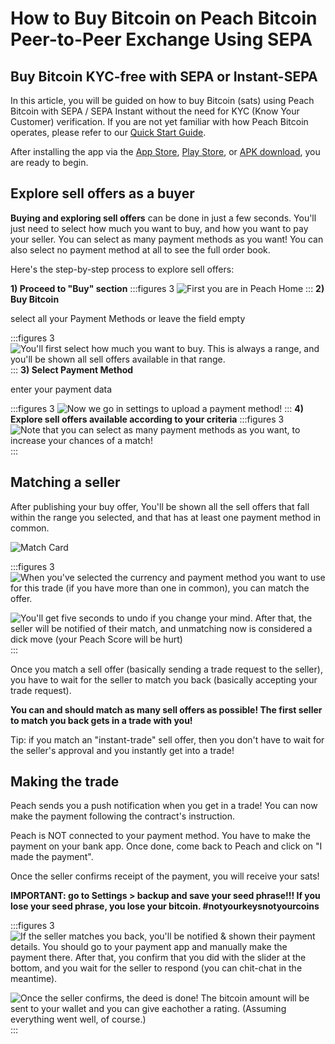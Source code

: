 # How to Buy Bitcoin on Peach Bitcoin Peer-to-Peer Exchange Using SEPA

## Buy Bitcoin KYC-free with SEPA or Instant-SEPA

In this article, you will be guided on how to buy Bitcoin (sats) using Peach Bitcoin with SEPA / SEPA Instant without the need for KYC (Know Your Customer) verification. If you are not yet familiar with how Peach Bitcoin operates, please refer to our [Quick Start Guide](https://peachbitcoin.com/quick-start).

After installing the app via the [App Store]($iosUrl$), [Play Store]($androidUrl$), or [APK download](/apk/), you are ready to begin.

## Explore sell offers as a buyer

**Buying and exploring sell offers** can be done in just a few seconds. You'll just need to select how much you want to buy, and how you want to pay your seller. You can select as many payment methods as you want! You can also select no payment method at all to see the full order book.

Here's the step-by-step process to explore sell offers:

**1) Proceed to "Buy" section**
:::figures 3
![First you are in Peach Home](/img/faq/buysepa/newpeachhome.png)
:::
**2) Buy Bitcoin**

select all your Payment Methods or leave the field empty

:::figures 3
![You'll first select how much you want to buy. This is always a range, and you'll be shown all sell offers available in that range.](/img/faq/buysepa/peachshowoffers2.png)
:::
**3) Select Payment Method**

enter your payment data

:::figures 3
![Now we go in settings to upload a payment method!](/img/faq/buysepa/addpm.png)
:::
**4) Explore sell offers available according to your criteria**
:::figures 3
![Note that you can select as many payment methods as you want, to increase your chances of a match!](/img/faq/buysepa/showoffers.png)
:::

## Matching a seller

After publishing your buy offer, You'll be shown all the sell offers that fall within the range you selected, and that has at least one payment method in common.

![Match Card](/img/faq/quickstart/buy/MatchCardExplainer.png)

:::figures 3
![When you've selected the currency and payment method you want to use for this trade (if you have more than one in common), you can match the offer.](/img/faq/quickstart/buy/BuyStep6.png)

![You'll get five seconds to undo if you change your mind. After that, the seller will be notified of their match, and unmatching now is considered a dick move (your Peach Score will be hurt)](/img/faq/quickstart/buy/BuyStep7.png)
:::

Once you match a sell offer (basically sending a trade request to the seller), you have to wait for the seller to match you back (basically accepting your trade request). 

**You can and should match as many sell offers as possible! The first seller to match you back gets in a trade with you!**

Tip: if you match an "instant-trade" sell offer, then you don't have to wait for the seller's approval and you instantly get into a trade!

## Making the trade


Peach sends you a push notification when you get in a trade! 
You can now make the payment following the contract's instruction. 

Peach is NOT connected to your payment method. You have to make the payment on your bank app. Once done, come back to Peach and click on "I made the payment".

Once the seller confirms receipt of the payment, you will receive your sats!

**IMPORTANT: go to Settings > backup and save your seed phrase!!! If you lose your seed phrase, you lose your bitcoin. #notyourkeysnotyourcoins**

:::figures 3
![If the seller matches you back, you'll be notified & shown their payment details. You should go to your payment app and manually make the payment there. After that, you confirm that you did with the slider at the bottom, and you wait for the seller to respond (you can chit-chat in the meantime).](/img/faq/quickstart/buy/BuyStep8.png)

![Once the seller confirms, the deed is done! The bitcoin amount will be sent to your wallet and you can give eachother a rating. (Assuming everything went well, of course.)](/img/faq/quickstart/buy/BuyStep9.png)
:::


